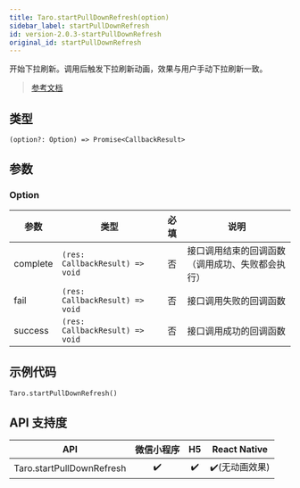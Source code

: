 ```yaml
---
title: Taro.startPullDownRefresh(option)
sidebar_label: startPullDownRefresh
id: version-2.0.3-startPullDownRefresh
original_id: startPullDownRefresh
---
```


开始下拉刷新。调用后触发下拉刷新动画，效果与用户手动下拉刷新一致。

> [参考文档](https://developers.weixin.qq.com/miniprogram/dev/api/ui/pull-down-refresh/wx.startPullDownRefresh.html)

## 类型

```tsx
(option?: Option) => Promise<CallbackResult>
```

## 参数

### Option

| 参数 | 类型 | 必填 | 说明 |
| --- | --- | :---: | --- |
| complete | `(res: CallbackResult) => void` | 否 | 接口调用结束的回调函数（调用成功、失败都会执行） |
| fail | `(res: CallbackResult) => void` | 否 | 接口调用失败的回调函数 |
| success | `(res: CallbackResult) => void` | 否 | 接口调用成功的回调函数 |

## 示例代码

```tsx
Taro.startPullDownRefresh()
```

## API 支持度

| API | 微信小程序 | H5 | React Native |
| :---: | :---: | :---: | :---: |
| Taro.startPullDownRefresh | ✔️ | ✔️ | ✔️(无动画效果) |
